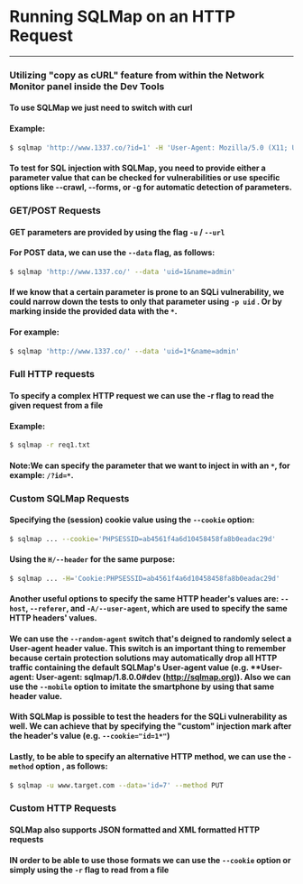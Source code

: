 # Running SQLMap on an HTTP Request 
***
### Utilizing "copy as cURL" feature from within the Network Monitor panel inside the Dev Tools
#### To use SQLMap we just need to switch with curl
#### Example:
```bash
$ sqlmap 'http://www.1337.co/?id=1' -H 'User-Agent: Mozilla/5.0 (X11; Ubuntu; Linux x86_64; rv:80.0) Gecko/20100101 Firefox/80.0' -H 'Accept: image/webp,*/*' -H 'Accept-Language: en-US,en;q=0.5' --compressed -H 'Connection: keep-alive' -H 'DNT: 1'
```
#### To test for SQL injection with SQLMap, you need to provide either a parameter value that can be checked for vulnerabilities or use specific options like --crawl, --forms, or -g for automatic detection of parameters.

### GET/POST Requests
#### **GET** parameters are provided by using the flag `-u` / `--url`
#### For **POST** data, we can use the `--data` flag, as follows:
```bash
$ sqlmap 'http://www.1337.co/' --data 'uid=1&name=admin'
```
#### If we know that a certain parameter is prone to an SQLi vulnerability, we could narrow down the tests to only that parameter using `-p uid` . Or by marking inside the provided data with the `*`.
#### For example:
```bash
$ sqlmap 'http://www.1337.co/' --data 'uid=1*&name=admin'
```

### Full HTTP requests
#### To specify a complex HTTP request we can use the -r flag to read the given request from a file
#### Example:
```bash
$ sqlmap -r req1.txt
```
#### **Note**:We can specify the parameter that we want to inject in with an `*`, for example: `/?id=*`.

### Custom SQLMap Requests
#### Specifying the (session) cookie value using the `--cookie` option:
```bash
$ sqlmap ... --cookie='PHPSESSID=ab4561f4a6d10458458fa8b0eadac29d'
```
#### Using the `H/--header` for the same purpose:
```bash
$ sqlmap ... -H='Cookie:PHPSESSID=ab4561f4a6d10458458fa8b0eadac29d'
```
#### Another useful options to specify the same HTTP header's values are: `--host`, `--referer`, and `-A/--user-agent`, which are used to specify the same HTTP headers' values.
#### We can use the `--random-agent` switch that's deigned to randomly select a **User-agent** header value. This switch is an important thing to remember because certain protection solutions may automatically drop all HTTP traffic containing the default SQLMap's User-agent value (e.g. **User-agent: User-agent: sqlmap/1.8.0.0#dev (http://sqlmap.org)). Also we can use the `--mobile` option to imitate the smartphone by using that same header value.
#### With SQLMap is possible to test the headers for the SQLi vulnerability as well. We can achieve that by specifying the "custom" injection mark after the header's value (e.g. `--cookie="id=1*"`)
#### Lastly, to be able to specify an alternative HTTP method, we can use the `-method` option , as follows:
```bash
$ sqlmap -u www.target.com --data='id=7' --method PUT
```

### Custom HTTP Requests
#### SQLMap also supports JSON formatted and XML formatted HTTP requests
#### IN order to be able to use those formats we can use the `--cookie` option or simply using the `-r` flag to read from a file
